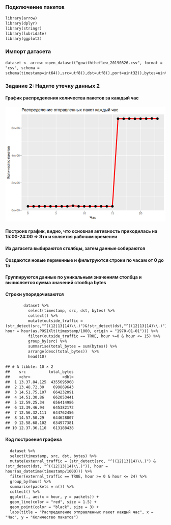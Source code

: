 ### Подключение пакетов

    library(arrow)
    library(dplyr)
    library(stringr)
    library(lubridate)
    library(ggplot2)

### Импорт датасета

    dataset <- arrow::open_dataset("gowiththeflow_20190826.csv", format = "csv", schema = schema(timestamp=int64(),src=utf8(),dst=utf8(),port=uint32(),bytes=uint32()))

### Задание 2: Надите утечку данных 2

#### График распределения количества пакетов за каждый час

![Image alt](https://github.com/olejatorqq/threat-hunting-2/blob/main/Lab_2/Files/unnamed-chunk-3-1.png)

#### Построив график, видно, что основная активность приходилась на 15:00-24:00 =&gt; Это и является рабочим временеи

#### Из датасета выбираются столбцы, затем данные собираются

#### Создаются новые перменные и фильтруются строки по часам от 0 до 15

#### Группируются данные по уникальным значениям столбца и вычисляется сумма значений столбца bytes

#### Строки упорядочиваются

            dataset %>%
              select(timestamp, src, dst, bytes) %>%
              collect() %>%
              mutate(outside_traffic = (str_detect(src,"^((12|13|14)\\.)")&!str_detect(dst,"^((12|13|14)\\.)")), hour = hour(as.POSIXlt(timestamp/1000, origin = "1970-01-01"))) %>%
              filter(outside_traffic == TRUE, hour >=0 & hour <= 15) %>%
              group_by(src) %>%
              summarise(total_bytes = sum(bytes)) %>%
              arrange(desc(total_bytes))  %>%
              head(10)

    ## # A tibble: 10 × 2
    ##    src          total_bytes
    ##    <chr>              <dbl>
    ##  1 13.37.84.125  4355695968
    ##  2 13.48.72.30    699869643
    ##  3 14.51.75.107   664232091
    ##  4 14.51.30.86    662053441
    ##  5 12.59.25.34    656414986
    ##  6 13.39.46.94    645382172
    ##  7 12.56.32.111   644762456
    ##  8 14.57.50.29    644628807
    ##  9 12.58.68.102   634977381
    ## 10 12.37.36.110   613188438

#### Код построения графика

      dataset %>%
      select(timestamp, src, dst, bytes) %>%
      mutate(external_traffic = (str_detect(src, "^((12|13|14)\\.)") & !str_detect(dst, "^((12|13|14)\\.)")), hour = hour(as_datetime(timestamp/1000))) %>%
      filter(external_traffic == TRUE, hour >= 0 & hour <= 24) %>%
      group_by(hour) %>%
      summarise(packets = n()) %>%
      collect() %>%
      ggplot(., aes(x = hour, y = packets)) +
      geom_line(color = "red", size = 1.5) +
      geom_point(color = "black", size = 3) +
      labs(title = "Распределение отправленных пакет каждый час", x = "Час", y = "Количество пакетов")
